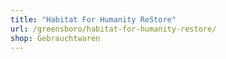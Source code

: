 ```yaml
---
title: "Habitat For Humanity ReStore"
url: /greensboro/habitat-for-humanity-restore/
shop: Gebrauchtwaren
---
```

